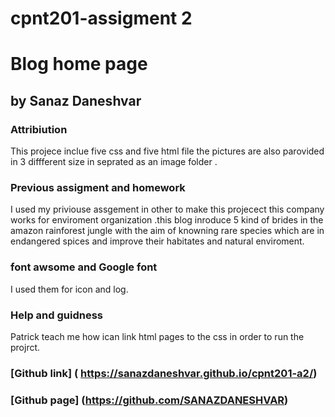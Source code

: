 
# cpnt201-assigment 2
# Blog home page
## by Sanaz Daneshvar
### Attribiution
This projece inclue five css and five html file the pictures are also parovided in 3 diffferent size in seprated as an image folder .
 ### Previous assigment and homework

I used my priviouse assgement in other to make this projecect
this company works for  enviroment organization .this blog inroduce 5 kind of brides in the amazon rainforest jungle with the aim of knowning rare species which are in endangered spices and improve their habitates and natural enviroment.
### font awsome  and Google font 
I used them for icon and log.
### Help and guidness
 Patrick teach me how ican link html pages to  the css in order to run  the projrct.
### [Github link] ( https://sanazdaneshvar.github.io/cpnt201-a2/)
### [Github page] (https://github.com/SANAZDANESHVAR)
